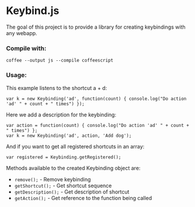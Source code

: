 Keybind.js
==============

The goal of this project is to provide a library for creating keybindings with any webapp.

### Compile with: ###
    coffee --output js --compile coffeescript

### Usage: ###
This example listens to the shortcut a + d:

    var k = new Keybinding('ad', function(count) { console.log("Do action 'ad' " + count + " times") });

Here we add a description for the keybinding:

    var action = function(count) { console.log("Do action 'ad' " + count + " times") };
    var k = new Keybinding('ad', action, 'Add dog');

And if you want to get all registered shortcuts in an array:

    var registered = Keybinding.getRegistered();

Methods available to the created Keybinding object are:

*    ``remove();`` - Remove keybinding
*    ``getShortcut();`` - Get shortcut sequence
*    ``getDescription();`` - Get description of shortcut
*    ``getAction();`` - Get reference to the function being called
